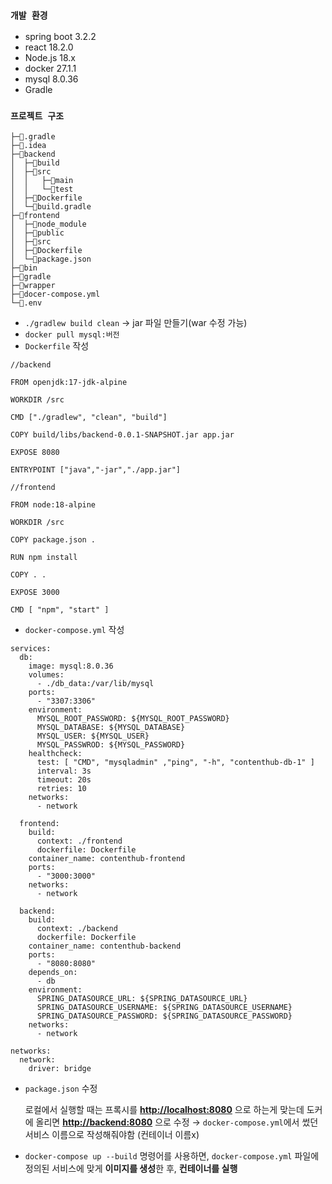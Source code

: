 ### **`개발 환경`**
- spring boot 3.2.2
- react 18.2.0
- Node.js 18.x
- docker 27.1.1
- mysql 8.0.36
- Gradle

### **`프로젝트 구조`**

```
├─📂.gradle
├─📂.idea
├─📂backend
│  ├─📂build
│  ├─📂src
│  │   ├─📂main
│  │   └─📂test
│  ├─📜Dockerfile
│  └─📜build.gradle
├─📂frontend
│  ├─📂node_module
│  ├─📂public
│  ├─📂src
│  ├─📜Dockerfile
│  └─📜package.json
├─📂bin
├─📂gradle
├─📂wrapper
├─📜docer-compose.yml
└─📜.env
```

- `./gradlew build clean` → jar 파일 만들기(war 수정 가능)
- `docker pull mysql:버전`
- `Dockerfile` 작성

```
//backend

FROM openjdk:17-jdk-alpine

WORKDIR /src

CMD ["./gradlew", "clean", "build"]

COPY build/libs/backend-0.0.1-SNAPSHOT.jar app.jar

EXPOSE 8080

ENTRYPOINT ["java","-jar","./app.jar"]

```

```
//frontend
 
FROM node:18-alpine

WORKDIR /src

COPY package.json .

RUN npm install

COPY . .

EXPOSE 3000

CMD [ "npm", "start" ]
```

- `docker-compose.yml` 작성

```
services:
  db:
    image: mysql:8.0.36
    volumes:
      - ./db_data:/var/lib/mysql
    ports:
      - "3307:3306"
    environment:
      MYSQL_ROOT_PASSWORD: ${MYSQL_ROOT_PASSWORD}
      MYSQL_DATABASE: ${MYSQL_DATABASE}
      MYSQL_USER: ${MYSQL_USER}
      MYSQL_PASSWROD: ${MYSQL_PASSWORD}
    healthcheck:
      test: [ "CMD", "mysqladmin" ,"ping", "-h", "contenthub-db-1" ]
      interval: 3s
      timeout: 20s
      retries: 10
    networks:
      - network

  frontend:
    build:
      context: ./frontend
      dockerfile: Dockerfile
    container_name: contenthub-frontend
    ports:
      - "3000:3000"
    networks:
      - network

  backend:
    build:
      context: ./backend
      dockerfile: Dockerfile
    container_name: contenthub-backend
    ports:
      - "8080:8080"
    depends_on:
      - db
    environment:
      SPRING_DATASOURCE_URL: ${SPRING_DATASOURCE_URL}
      SPRING_DATASOURCE_USERNAME: ${SPRING_DATASOURCE_USERNAME}
      SPRING_DATASOURCE_PASSWORD: ${SPRING_DATASOURCE_PASSWORD}
    networks:
      - network

networks:
  network:
    driver: bridge
```

- `package.json`  수정
    
    로컬에서 실행할 때는 프록시를 [**http://localhost:8080**](http://localhost:8080) 으로 하는게 맞는데 도커에 올리면 [**http://backend:8080**](http://backend:8080) 으로 수정 → `docker-compose.yml`에서 썼던 서비스 이름으로 작성해줘야함
    (컨테이너 이름x)
    

- `docker-compose up --build` 명령어를 사용하면, `docker-compose.yml` 파일에 정의된 서비스에 맞게 **이미지를 생성**한 후, **컨테이너를 실행**
